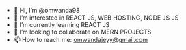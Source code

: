 - 👋 Hi, I’m @omwanda98
- 👀 I’m interested in REACT JS, WEB HOSTING, NODE JS JS
- 🌱 I’m currently learning REACT JS
- 💞️ I’m looking to collaborate on MERN PROJECTS
- 📫 How to reach me: omwandajeyy@gmail.com

<!---
omwanda98/omwanda98 is a ✨ special ✨ repository because its `README.md` (this file) appears on your GitHub profile.
You can click the Preview link to take a look at your changes.
--->
